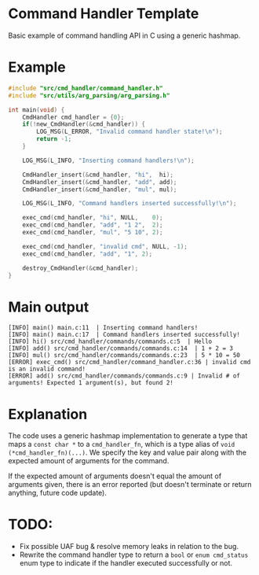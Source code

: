 # Command Handler Template
Basic example of command handling API in C using a generic hashmap.

# Example
```c
#include "src/cmd_handler/command_handler.h"
#include "src/utils/arg_parsing/arg_parsing.h"

int main(void) {
    CmdHandler cmd_handler = {0};
    if(!new_CmdHandler(&cmd_handler)) {
        LOG_MSG(L_ERROR, "Invalid command handler state!\n");
        return -1;
    }

    LOG_MSG(L_INFO, "Inserting command handlers!\n");

    CmdHandler_insert(&cmd_handler, "hi",  hi);
    CmdHandler_insert(&cmd_handler, "add", add);
    CmdHandler_insert(&cmd_handler, "mul", mul);

    LOG_MSG(L_INFO, "Command handlers inserted successfully!\n");

    exec_cmd(cmd_handler, "hi", NULL,    0);
    exec_cmd(cmd_handler, "add", "1 2",  2);
    exec_cmd(cmd_handler, "mul", "5 10", 2);

    exec_cmd(cmd_handler, "invalid cmd", NULL, -1);
    exec_cmd(cmd_handler, "add", "1", 2);

    destroy_CmdHandler(&cmd_handler);
}
```

# Main output
```f#
[INFO] main() main.c:11  | Inserting command handlers!
[INFO] main() main.c:17  | Command handlers inserted successfully!
[INFO] hi() src/cmd_handler/commands/commands.c:5  | Hello
[INFO] add() src/cmd_handler/commands/commands.c:14  | 1 + 2 = 3
[INFO] mul() src/cmd_handler/commands/commands.c:23  | 5 * 10 = 50
[ERROR] exec_cmd() src/cmd_handler/command_handler.c:36 | invalid cmd is an invalid command!
[ERROR] add() src/cmd_handler/commands/commands.c:9 | Invalid # of arguments! Expected 1 argument(s), but found 2!
```

# Explanation
The code uses a generic hashmap implementation to generate a type that maps a ``const char *`` to a ``cmd_handler_fn``, which is a type alias of ``void (*cmd_handler_fn)(...)``. We specify the key and value pair along with the expected amount of arguments for the command. 

If the expected amount of arguments doesn't equal the amount of arguments given, there is an error reported (but doesn't terminate or return anything, future code update). 

# TODO:
* Fix possible UAF bug & resolve memory leaks in relation to the bug.
* Rewrite the command handler type to return a ``bool`` or ``enum cmd_status`` enum type to indicate if the handler executed successfully or not.
